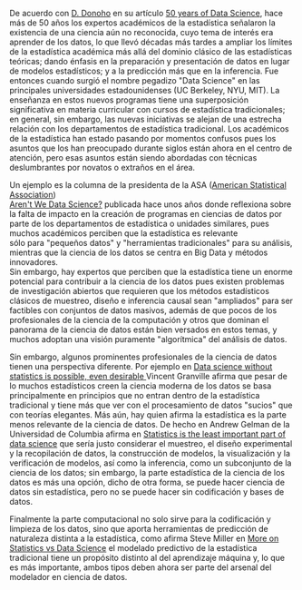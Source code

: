 De acuerdo con [D. Donoho](https://statweb.stanford.edu/~donoho/) en su artículo [50 years of Data Science](http://courses.csail.mit.edu/18.337/2015/docs/50YearsDataScience.pdf), hace más de 50 años los expertos académicos de la estadística señalaron la existencia de una ciencia aún no reconocida,
cuyo tema de interés era aprender de los datos, lo que llevó décadas más tardes a ampliar los límites de la estadística académica
más allá del dominio clásico de las estadísticas teóricas; dando énfasis en la preparación y presentación de datos en lugar de
modelos estadísticos; y a la predicción más que en la inferencia. Fue entonces cuando surgió el nombre pegadizo "Data Science" 
en las principales universidades estadounidenses (UC Berkeley, NYU, MIT). La enseñanza en estos nuevos programas 
tiene una superposición significativa en materia curricular con cursos de estadística tradicionales; en general, 
sin embargo, las nuevas iniciativas se alejan de una estrecha relación con los departamentos de estadística tradicional. Los académicos de la estadística han estado pasando por  momentos confusos pues los asuntos que los han 
preocupado durante siglos están ahora en el centro de atención, pero esas asuntos están siendo abordadas con técnicas 
deslumbrantes por novatos o extraños en el área.

Un ejemplo es la columna de la presidenta de la ASA 
([American Statistical Association](http://www.amstat.org))  
[Aren't We Data Science?](http://magazine.amstat.org/blog/2013/07/01/datascience/)   publicada hace unos años donde 
reflexiona sobre la falta de impacto en la creación de programas en ciencias de datos por parte de los departamentos 
de estadística o unidades similares, pues muchos académicos  perciben que la estadística es relevante  
sólo para "pequeños datos" y "herramientas tradicionales" para su análisis, mientras que 
la ciencia de los datos se centra en Big Data y  métodos innovadores.  
Sin embargo, hay expertos que perciben que la estadística tiene un enorme potencial para contribuir a 
la ciencia de los datos pues existen  problemas de investigación abiertos que requieren que los métodos estadísticos 
clásicos de muestreo, diseño e inferencia causal sean "ampliados" para ser factibles con conjuntos de datos masivos, además de que pocos de los profesionales de la ciencia de la computación y otros que dominan el panorama de la ciencia de datos están 
bien versados en estos temas, y muchos adoptan una visión puramente "algorítmica" del análisis de datos. 

Sin embargo,  algunos prominentes profesionales de la ciencia de datos tienen una perspectiva diferente. Por ejemplo en
[Data science without statistics is possible, even desirable
](http://www.datasciencecentral.com/profiles/blogs/data-science-without-statistics-is-possible-even-desirable)
Vincent Granville  afirma que  pesar de lo  muchos estadísticos creen  la ciencia moderna de los datos se basa 
principalmente en principios  que no entran dentro de la estadística tradicional y tiene más que ver con el 
procesamiento de datos "sucios" que con teorías elegantes. Más aún, hay quien afirma la estadística es la parte menos 
relevante de la ciencia de datos. De hecho en  Andrew Gelman de la Universidad de Columbia afirma en 
[Statistics is the least important part of data science](http://andrewgelman.com/2013/11/14/statistics-least-important-part-data-science/) 
que sería justo considerar el muestreo, el diseño experimental y la recopilación de datos, la construcción de modelos, 
la visualización y la verificación de modelos, así como la inferencia, como un subconjunto de la ciencia de los datos; 
sin embargo, la parte estadística de la ciencia de los datos es más una opción, dicho de otra forma, 
se puede hacer ciencia de datos sin estadística, pero no se puede hacer sin codificación y bases de datos. 

Finalmente la parte computacional no solo sirve para la codificación y limpieza de los datos, 
sino  que aporta herramientas de predicción de naturaleza distinta a la estadística, 
como afirma Steve Miller en 
[More on Statistics vs Data Science](http://www.analyticsearches.com/wps-more-on-statistics-vs-data-science/) 
el modelado predictivo de la estadística tradicional tiene un propósito distinto al del aprendizaje máquina y, 
lo que es más importante, ambos tipos deben ahora ser parte del arsenal del modelador en ciencia de datos. 
